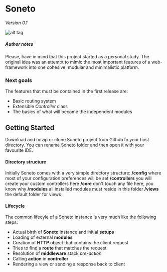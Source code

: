# Soneto
*Version 0.1*

![alt tag](https://github.com/victorsferreira/soneto/master/soneto.png)

##### Author notes
Please, have in mind that this project started as a personal study.
The original idea was an attempt to mimic the most important features of a web-framework into one cohesive, modular and minimalistic platform.

### Next goals
The features that must be contained in the first release are:
- Basic routing system
- Extensible *Controller* class
- The basics of what will become the independent modules

## Getting Started
Download and unzip or clone Soneto project from Github to your host directory. You can rename Soneto folder and then open it with your favourite IDE.

#### Directory structure
Initially Soneto comes with a very simple directory structure:
**/config** where most of your configuration preferences will be set
**/controllers** you will create your custom controllers here
**/core** don't touch any file here, you know why
**/modules** all installed modules must reside in this folder
**/views** the default folder for views

#### Lifecycle
The common lifecyle of a Soneto instance is very much like the following steps:
- Actual birth of **Soneto** instance and initial **setups**
- Loading of external **modules**
- Creation of **HTTP** object that contains the client request
- Tries to find a **route** that matches the request
- Resolution of **middleware** stack *pre-action*
- Calling **action** in **controller**
- Rendering a view or sending a response back to client
